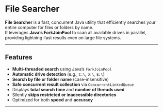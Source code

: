 # File Searcher

**File Searcher** is a fast, concurrent Java utility that efficiently searches your entire computer for files or folders by name.  
It leverages **Java’s ForkJoinPool** to scan all available drives in parallel, providing lightning-fast results even on large file systems.

---


## Features

-  **Multi-threaded search** using Java’s `ForkJoinPool`
-  **Automatic drive detection** (e.g., `C:\`, `D:\`, `E:\`)
-  **Search by file or folder name** (case-insensitive)
-  **Safe concurrent result collection** via `ConcurrentLinkedQueue`
-  Displays **total search time** and **number of threads used**
-  Silently **skips restricted or inaccessible directories**
-  Optimized for both **speed** and **accuracy**

---
